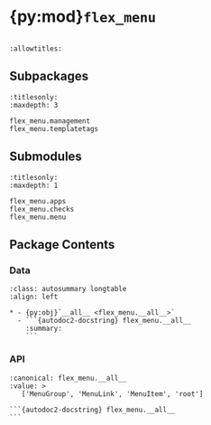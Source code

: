 # {py:mod}`flex_menu`

```{py:module} flex_menu
```

```{autodoc2-docstring} flex_menu
:allowtitles:
```

## Subpackages

```{toctree}
:titlesonly:
:maxdepth: 3

flex_menu.management
flex_menu.templatetags
```

## Submodules

```{toctree}
:titlesonly:
:maxdepth: 1

flex_menu.apps
flex_menu.checks
flex_menu.menu
```

## Package Contents

### Data

````{list-table}
:class: autosummary longtable
:align: left

* - {py:obj}`__all__ <flex_menu.__all__>`
  - ```{autodoc2-docstring} flex_menu.__all__
    :summary:
    ```
````

### API

````{py:data} __all__
:canonical: flex_menu.__all__
:value: >
   ['MenuGroup', 'MenuLink', 'MenuItem', 'root']

```{autodoc2-docstring} flex_menu.__all__
```

````

